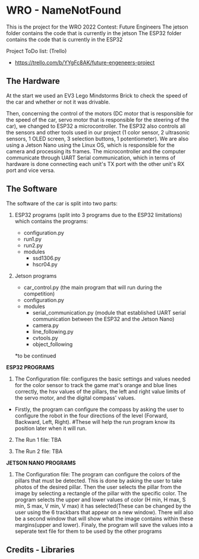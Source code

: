 # WRO - NameNotFound

This is the project for the WRO 2022 Contest: Future Engineers
The jetson folder contains the code that is currently in the jetson
The ESP32 folder contains the code that is currently in the ESP32

Project ToDo list: (Trello)
  - https://trello.com/b/YYgFc8AK/future-engeneers-project

## The Hardware
At the start we used an EV3 Lego Mindstorms Brick to check the speed of the car and whether or not it was drivable.

Then, concerning the control of the motors (DC motor that is responsible for the speed of the car, servo motor that is responsible for the steering of the car), we changed to ESP32 a microcontroller. The ESP32 also controls all the sensors and other tools used in our project (1 color sensor, 2 ultrasonic sensors, 1 OLED screen, 3 selection buttons, 1 potentiometer). We are also using a Jetson Nano using the Linux OS, which is responsible for the camera and processing its frames. The microcontroller and the computer communicate through UART Serial communication, which in terms of hardware is done connecting each unit's TX port with the other unit's RX port and vice versa.

## The Software
The software of the car is split into two parts:
 1) ESP32 programs (split into 3 programs due to the ESP32 limitations) which contains the programs:
     - configuration.py
     - run1.py
     - run2.py
     - modules
         - ssd1306.py
         - hscr04.py
 
 2) Jetson programs
     - car_control.py (the main program that will run during the competition)
     - configuration.py
     - modules    
         - serial_communication.py (module that established UART serial communication between the ESP32 and the Jetson Nano)
         - camera.py
         - line_following.py
         - cvtools.py
         - object_following
     
     *to be continued


**ESP32 PROGRAMS**
1) The Configuration file:
configures the basic settings and values needed for the color sensor to track the game mat's orange and blue lines correctly, the hsv values of the pillars, the left and right value limits of the servo motor, and the digital compass' values.
- Firstly, the program can configure the compass by asking the user to configure the robot in the four directions of the level (Forward, Backward, Left, Right). #These will help the run program know its position later when it will run.
   
2) The Run 1 file:
  TBA
  
3) The Run 2 file:
  TBA
   
 **JETSON NANO PROGRAMS**
 1) The Configuration file:
The program can configure the colors of the pillars that must be detected. This is done by asking the user to take photos of the desired pillar. Then the user selects the pillar from the image by selecting a rectangle of the pillar with the specific color. The program selects the upper and lower values of color (H min, H max, S min, S max, V min, V max) it has selected(These can be changed by the user using the 6 trackbars that appear on a new window). There will also be a second window that will show what the image contains within these margins(upper and lower).
Finaly, the program will save the values into a seperate text file for them to be used by the other programs




## Credits - Libraries
